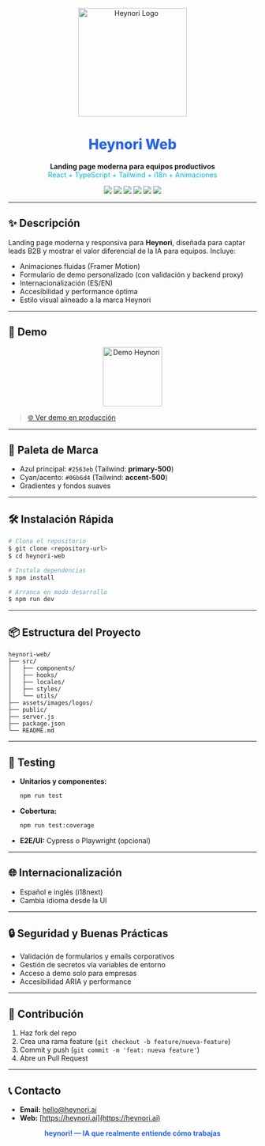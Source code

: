 <!-- Logo principal -->
<p align="center">
  <img src="assets/images/heynori-logo.png" alt="Heynori Logo" width="220" />
</p>

<h1 align="center" style="color:#2563eb; font-weight:800;">Heynori Web</h1>

<p align="center">
  <b>Landing page moderna para equipos productivos</b><br/>
  <span style="color:#06b6d4;">React + TypeScript + Tailwind + i18n + Animaciones</span>
</p>

<p align="center">
  <img src="https://img.shields.io/badge/React-18-blue?logo=react" />
  <img src="https://img.shields.io/badge/TailwindCSS-3-06b6d4?logo=tailwindcss" />
  <img src="https://img.shields.io/badge/Vite-4-purple?logo=vite" />
  <img src="https://img.shields.io/badge/i18n-ES%20%7C%20EN-yellow?logo=googletranslate" />
  <img src="https://img.shields.io/badge/CI-GitHub_Actions-blueviolet?logo=githubactions" />
  <img src="https://img.shields.io/badge/Tests-Vitest-green?logo=vitest" />
</p>

---

## ✨ Descripción

Landing page moderna y responsiva para <b>Heynori</b>, diseñada para captar leads B2B y mostrar el valor diferencial de la IA para equipos. Incluye:
- Animaciones fluidas (Framer Motion)
- Formulario de demo personalizado (con validación y backend proxy)
- Internacionalización (ES/EN)
- Accesibilidad y performance óptima
- Estilo visual alineado a la marca Heynori

---

## 🚀 Demo

<p align="center">
  <img src="assets/images/logos/heynori-logo.png" alt="Demo Heynori" width="120" />
</p>

> [🌐 Ver demo en producción](https://heynori.ai)

---

## 🎨 Paleta de Marca

- Azul principal: <code>#2563eb</code> (Tailwind: <b>primary-500</b>)
- Cyan/acento: <code>#06b6d4</code> (Tailwind: <b>accent-500</b>)
- Gradientes y fondos suaves

---

## 🛠️ Instalación Rápida

```bash
# Clona el repositorio
$ git clone <repository-url>
$ cd heynori-web

# Instala dependencias
$ npm install

# Arranca en modo desarrollo
$ npm run dev
```

---

## 📦 Estructura del Proyecto

```
heynori-web/
├── src/
│   ├── components/
│   ├── hooks/
│   ├── locales/
│   ├── styles/
│   └── utils/
├── assets/images/logos/
├── public/
├── server.js
├── package.json
└── README.md
```

---

## 🧪 Testing

- **Unitarios y componentes:**
  ```bash
  npm run test
  ```
- **Cobertura:**
  ```bash
  npm run test:coverage
  ```
- **E2E/UI:** Cypress o Playwright (opcional)

---

## 🌐 Internacionalización

- Español e inglés (i18next)
- Cambia idioma desde la UI

---

## 🔒 Seguridad y Buenas Prácticas

- Validación de formularios y emails corporativos
- Gestión de secretos vía variables de entorno
- Acceso a demo solo para empresas
- Accesibilidad ARIA y performance

---

## 🤝 Contribución

1. Haz fork del repo
2. Crea una rama feature (`git checkout -b feature/nueva-feature`)
3. Commit y push (`git commit -m 'feat: nueva feature'`)
4. Abre un Pull Request

---

## 📞 Contacto

- **Email:** hello@heynori.ai
- **Web:** [https://heynori.ai](https://heynori.ai)

<p align="center" style="color:#2563eb; font-weight:700;">heynori! — IA que realmente entiende cómo trabajas</p> 